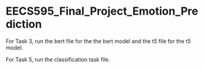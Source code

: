 # EECS595_Final_Project_Emotion_Prediction

For Task 3, run the bert file for the the bert model and the t5 file for the t5 model.

For Task 5, run the classification task file.
